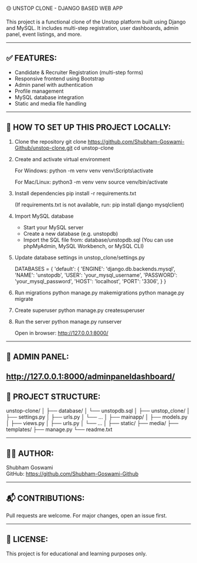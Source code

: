 🟡 UNSTOP CLONE - DJANGO BASED WEB APP

This project is a functional clone of the Unstop platform built using Django and MySQL.
It includes multi-step registration, user dashboards, admin panel, event listings, and more.

--------------------------------------------------
✅ FEATURES:
--------------------------------------------------

- Candidate & Recruiter Registration (multi-step forms)
- Responsive frontend using Bootstrap
- Admin panel with authentication
- Profile management
- MySQL database integration
- Static and media file handling

--------------------------------------------------
🚀 HOW TO SET UP THIS PROJECT LOCALLY:
--------------------------------------------------

1. Clone the repository
   git clone https://github.com/Shubham-Goswami-Github/unstop-clone.git
   cd unstop-clone

2. Create and activate virtual environment

   For Windows:
     python -m venv venv
     venv\Scripts\activate

   For Mac/Linux:
     python3 -m venv venv
     source venv/bin/activate

3. Install dependencies
   pip install -r requirements.txt

   (If requirements.txt is not available, run:
    pip install django mysqlclient)

4. Import MySQL database

   - Start your MySQL server
   - Create a new database (e.g. unstopdb)
   - Import the SQL file from:
     database/unstopdb.sql
   (You can use phpMyAdmin, MySQL Workbench, or MySQL CLI)

5. Update database settings in unstop_clone/settings.py

   DATABASES = {
       'default': {
           'ENGINE': 'django.db.backends.mysql',
           'NAME': 'unstopdb',
           'USER': 'your_mysql_username',
           'PASSWORD': 'your_mysql_password',
           'HOST': 'localhost',
           'PORT': '3306',
       }
   }

6. Run migrations
   python manage.py makemigrations
   python manage.py migrate

7. Create superuser
   python manage.py createsuperuser

8. Run the server
   python manage.py runserver

   Open in browser:
   http://127.0.0.1:8000/

--------------------------------------------------
🔑 ADMIN PANEL:
--------------------------------------------------

http://127.0.0.1:8000/adminpaneldashboard/
--------------------------------------------------
📁 PROJECT STRUCTURE:
--------------------------------------------------

unstop-clone/
│
├── database/
│   └── unstopdb.sql
│
├── unstop_clone/
│   ├── settings.py
│   ├── urls.py
│   └── ...
│
├── mainapp/
│   ├── models.py
│   ├── views.py
│   ├── urls.py
│   └── ...
│
├── static/
├── media/
├── templates/
├── manage.py
└── readme.txt

--------------------------------------------------
👨‍💻 AUTHOR:
--------------------------------------------------

Shubham Goswami  
GitHub: https://github.com/Shubham-Goswami-Github

--------------------------------------------------
📬 CONTRIBUTIONS:
--------------------------------------------------

Pull requests are welcome. For major changes, open an issue first.

--------------------------------------------------
📝 LICENSE:
--------------------------------------------------

This project is for educational and learning purposes only.
